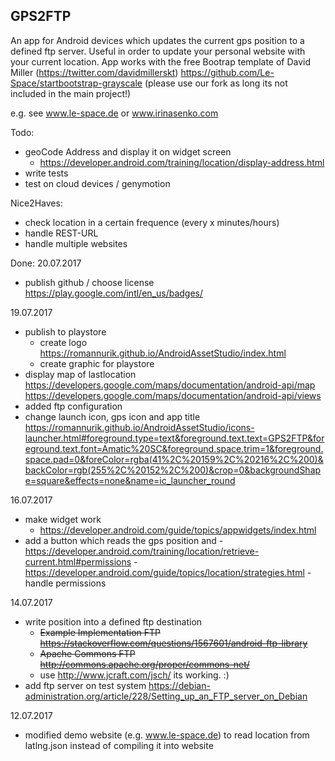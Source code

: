 GPS2FTP
-------
An app for Android devices which updates the current gps position to a defined ftp server.
Useful in order to update your personal website with your current location.
App works with the free Bootrap template of David Miller (https://twitter.com/davidmillerskt)
https://github.com/Le-Space/startbootstrap-grayscale 
(please use our fork as long its not included in the main project!)

e.g. see www.le-space.de or www.irinasenko.com

Todo:
- geoCode Address and display it on widget screen
     - https://developer.android.com/training/location/display-address.html
- write tests
- test on cloud devices / genymotion 

Nice2Haves:
- check location in a certain frequence (every x minutes/hours)
- handle REST-URL
- handle multiple websites 
    
Done:
20.07.2017
- publish github / choose license 
    https://play.google.com/intl/en_us/badges/
    
19.07.2017
- publish to playstore
    - create logo https://romannurik.github.io/AndroidAssetStudio/index.html
    - create graphic for playstore 
- display map of lastlocation 
    https://developers.google.com/maps/documentation/android-api/map
    https://developers.google.com/maps/documentation/android-api/views
- added ftp configuration 
- change launch icon, gps icon and app title
    https://romannurik.github.io/AndroidAssetStudio/icons-launcher.html#foreground.type=text&foreground.text.text=GPS2FTP&foreground.text.font=Amatic%20SC&foreground.space.trim=1&foreground.space.pad=0&foreColor=rgba(41%2C%20159%2C%20216%2C%200)&backColor=rgb(255%2C%20152%2C%200)&crop=0&backgroundShape=square&effects=none&name=ic_launcher_round

16.07.2017 
- make widget work
    - https://developer.android.com/guide/topics/appwidgets/index.html
- add a button which reads the gps position and
             - https://developer.android.com/training/location/retrieve-current.html#permissions
             - https://developer.android.com/guide/topics/location/strategies.html
             - handle permissions
 
14.07.2017
- write position into a defined ftp destination
    - ~~Example Implementation FTP https://stackoverflow.com/questions/1567601/android-ftp-library~~
    - ~~Apache Commons FTP http://commons.apache.org/proper/commons-net/~~ 
    - use http://www.jcraft.com/jsch/ its working. :)
- add ftp server on test system https://debian-administration.org/article/228/Setting_up_an_FTP_server_on_Debian

12.07.2017
- modified demo website (e.g. www.le-space.de) to read location from latlng.json instead of compiling it into website
